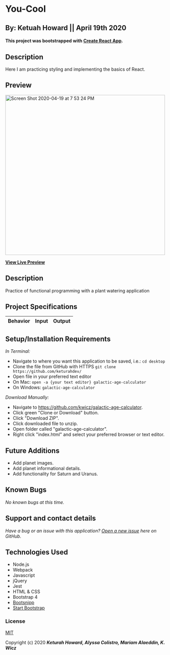 # You-Cool
## By: Ketuah Howard || April 19th 2020
#### This project was bootstrapped with [Create React App](https://github.com/facebook/create-react-app).

## Description 
Here I am practicing styling and implementing the basics of React.


## Preview

<img width="500" alt="Screen Shot 2020-04-19 at 7 53 24 PM" src="https://user-images.githubusercontent.com/32975967/79710365-a3dc5100-8279-11ea-9a61-a56b0fbca2cc.png">


**[View Live Preview](https://admiring-hodgkin-6c8b1d.netlify.com/)**

## Description

Practice of functional programming with a plant watering application

## Project Specifications

|Behavior|Input|Output|
|---|:---:|:---:|


## Setup/Installation Requirements

_In Terminal:_

* Navigate to where you want this application to be saved, i.e.:
```cd desktop```
* Clone the file from GitHub with HTTPS
```git clone https://github.com/keturahdev/```
* Open file in your preferred text editor
* On Mac: ```open -a {your text editor} galactic-age-calculator```
* On Windows: ```galactic-age-calculator```

_Download Manually:_

* Navigate to https://github.com/kwicz/galactic-age-calculator.
* Click green "Clone or Download" button.
* Click "Download ZIP".
* Click downloaded file to unzip.
* Open folder called "galactic-age-calculator".
* Right click "index.html" and select your preferred browser or text editor.

## Future Additions

* Add planet images.
* Add planet informational details.
* Add functionality for Saturn and Uranus.

## Known Bugs

_No known bugs at this time._

## Support and contact details

_Have a bug or an issue with this application? [Open a new issue](https://github.com/kwicz/galactic-age-calculator/issues) here on GitHub._

## Technologies Used

* Node.js
* Webpack
* Javascript
* jQuery
* Jest
* HTML & CSS
* Bootstrap 4
* [Bootsnipp](https://bootsnipp.com/snippets/351Vo)
* [Start Bootstrap](https://startbootstrap.com/snippets/pricing-table/)

### License

[MIT](https://choosealicense.com/licenses/mit/)

Copyright (c) 2020 **_Keturah Howard, Alyssa Colistro, Mariam Alaeddin, K. Wicz_**